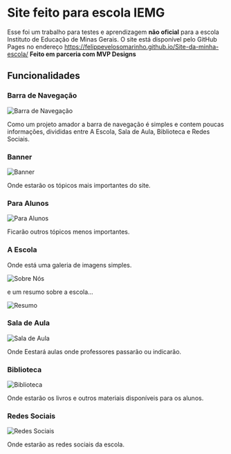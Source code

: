 # Site feito para escola IEMG
  Esse foi um trabalho para testes e aprendizagem **não oficial** para a escola Instituto de Educação de Minas Gerais.
  O site está disponível pelo GitHub Pages no endereço https://felippevelosomarinho.github.io/Site-da-minha-escola/ 
  **Feito em parceria com MVP Designs**
 
 ## Funcionalidades

### Barra de Navegação
 ![Barra de Navegação](https://user-images.githubusercontent.com/60450622/93271482-bf487b00-f789-11ea-97f1-e3359fece5bb.PNG)
    
 Como um projeto amador a barra de navegação é simples e contem poucas informações, divididas entre A Escola, Sala de Aula, Biblioteca e Redes Sociais.
    
 ### Banner
    
  ![Banner](https://user-images.githubusercontent.com/60450622/93271712-50b7ed00-f78a-11ea-8aa8-3d05144d605d.PNG)
    
   Onde estarão os tópicos mais importantes do site. 
    
 ### Para Alunos
    
  ![Para Alunos](https://user-images.githubusercontent.com/60450622/93271753-675e4400-f78a-11ea-98ee-772b8711ef90.PNG)
    
  Ficarão outros tópicos menos importantes.
    
 ### A Escola
  Onde está uma galeria de imagens simples.
    
  ![Sobre Nós](https://user-images.githubusercontent.com/60450622/93272438-dab48580-f78b-11ea-9e4d-e4ac281cdea0.PNG)
    
  e um resumo sobre a escola...
    
  ![Resumo](https://user-images.githubusercontent.com/60450622/93272415-cbcdd300-f78b-11ea-848a-b7c57ec85105.PNG)

 ### Sala de Aula
    
  ![Sala de Aula](https://user-images.githubusercontent.com/60450622/93272010-eeabb780-f78a-11ea-88f1-92783792319b.PNG)
    
  Onde Eestará aulas onde professores passarão ou indicarão.
    
 ### Biblioteca 
    
  ![Biblioteca](https://user-images.githubusercontent.com/60450622/93272278-83161a00-f78b-11ea-9f05-5eb8c54e064c.PNG)
    
  Onde estarão os livros e outros materiais disponíveis para os alunos.
    
 ### Redes Sociais
    
  ![Redes Sociais](https://user-images.githubusercontent.com/60450622/93272221-6c6fc300-f78b-11ea-9b96-aef27c0619d7.png)
    
  Onde estarão as redes sociais da escola.
   
    
  
  
